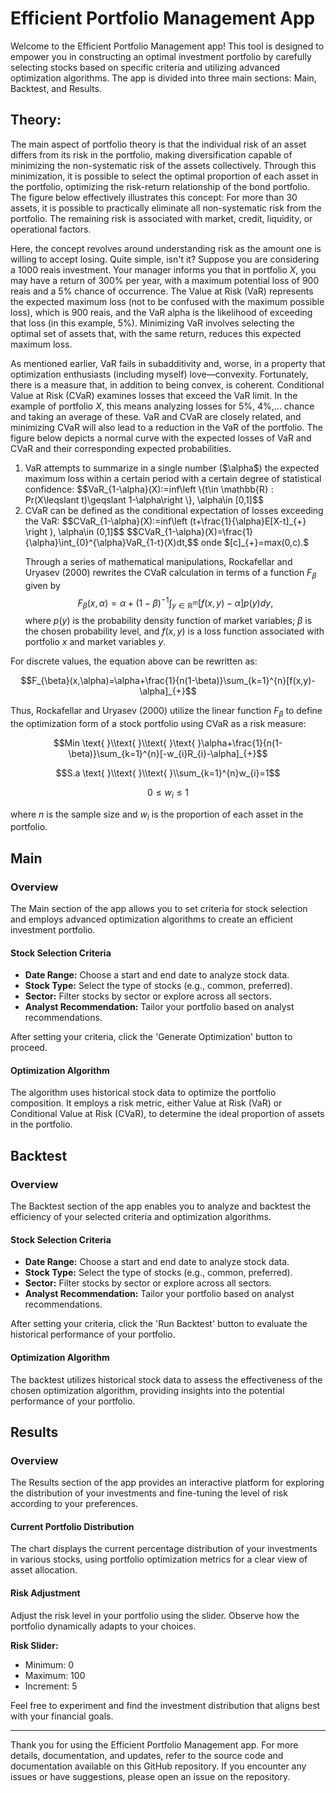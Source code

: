# Efficient Portfolio Management App

Welcome to the Efficient Portfolio Management app! This tool is designed to empower you in constructing an optimal investment portfolio by carefully selecting stocks based on specific criteria and utilizing advanced optimization algorithms. The app is divided into three main sections: Main, Backtest, and Results.
## Theory:
The main aspect of portfolio theory is that the individual risk of an asset differs from its risk in the portfolio, making diversification capable of minimizing the non-systematic risk of the assets collectively. Through this minimization, it is possible to select the optimal proportion of each asset in the portfolio, optimizing the risk-return relationship of the bond portfolio. The figure below effectively illustrates this concept: For more than 30 assets, it is possible to practically eliminate all non-systematic risk from the portfolio. The remaining risk is associated with market, credit, liquidity, or operational factors.

Here, the concept revolves around understanding risk as the amount one is willing to accept losing. Quite simple, isn't it? Suppose you are considering a $1000$ reais investment. Your manager informs you that in portfolio $X$, you may have a return of $300$% per year, with a maximum potential loss of $900$ reais and a $5$% chance of occurrence. The Value at Risk (VaR) represents the expected maximum loss (not to be confused with the maximum possible loss), which is $900$ reais, and the VaR alpha is the likelihood of exceeding that loss (in this example, $5$%). Minimizing VaR involves selecting the optimal set of assets that, with the same return, reduces this expected maximum loss.

As mentioned earlier, VaR fails in subadditivity and, worse, in a property that optimization enthusiasts (including myself) love—convexity. Fortunately, there is a measure that, in addition to being convex, is coherent. Conditional Value at Risk (CVaR) examines losses that exceed the VaR limit. In the example of portfolio $X$, this means analyzing losses for 5%, 4%,... chance and taking an average of these. VaR and CVaR are closely related, and minimizing CVaR will also lead to a reduction in the VaR of the portfolio. The figure below depicts a normal curve with the expected losses of VaR and CVaR and their corresponding expected probabilities.
<ol>
<li> VaR attempts to summarize in a single number ($\alpha$) the expected maximum loss within a certain period with a certain degree of statistical confidence: $$VaR_{1-\alpha}(X):=inf\left \{t\in \mathbb{R} : Pr(X\leqslant  t)\geqslant 1-\alpha\right \}, \alpha\in [0,1]$$ </li>
<li> CVaR can be defined as the conditional expectation of losses exceeding the VaR:
 $$CVaR_{1-\alpha}(X):=inf\left (t+\frac{1}{\alpha}E[X-t]_{+} \right ), \alpha\in (0,1]$$ $$CVaR_{1-\alpha}(X)=\frac{1}{\alpha}\int_{0}^{\alpha}VaR_{1-t}(X)dt,$$ onde $[c]_{+}=max(0,c).$

Through a series of mathematical manipulations, Rockafellar and Uryasev (2000) rewrites the CVaR calculation in terms of a function $F_{\beta}$ given by
$$F_{\beta}(x,\alpha)=\alpha+(1-\beta)^{-1}\int_{y\in \mathbb{R}^{m}}[f(x,y)-\alpha]p(y)dy,$$ 
where $p(y)$ is the probability density function of market variables; $\beta$ is the chosen probability level, and $f(x,y)$ is a loss function associated with portfolio $x$ and market variables $y$.</li>
</ol>

For discrete values, the equation above can be rewritten as:

$$F_{\beta}(x,\alpha)=\alpha+\frac{1}{n(1-\beta)}\sum_{k=1}^{n}[f(x,y)-\alpha]_{+}$$

Thus, Rockafellar and Uryasev (2000) utilize the linear function $F_{\beta}$ to define the optimization form of a stock portfolio using CVaR as a risk measure:

$$Min \text{ }\\text{ }\\text{ }\text{ }\alpha+\frac{1}{n(1-\beta)}\sum_{k=1}^{n}[-w_{i}R_{i}-\alpha]_{+}$$

$$S.a \text{ }\\text{ }\\text{ }\\sum_{k=1}^{n}w_{i}=1$$

$$\text{ }\text{ }\text{ }\text{ }\text{ } 0\leqslant w_{i}\leq 1$$

where $n$ is the sample size and $w_{i}$ is the proportion of each asset in the portfolio.

## Main

### Overview
The Main section of the app allows you to set criteria for stock selection and employs advanced optimization algorithms to create an efficient investment portfolio.

#### Stock Selection Criteria

- **Date Range:** Choose a start and end date to analyze stock data.
- **Stock Type:** Select the type of stocks (e.g., common, preferred).
- **Sector:** Filter stocks by sector or explore across all sectors.
- **Analyst Recommendation:** Tailor your portfolio based on analyst recommendations.

After setting your criteria, click the 'Generate Optimization' button to proceed.

#### Optimization Algorithm

The algorithm uses historical stock data to optimize the portfolio composition. It employs a risk metric, either Value at Risk (VaR) or Conditional Value at Risk (CVaR), to determine the ideal proportion of assets in the portfolio.

## Backtest

### Overview
The Backtest section of the app enables you to analyze and backtest the efficiency of your selected criteria and optimization algorithms.

#### Stock Selection Criteria

- **Date Range:** Choose a start and end date to analyze stock data.
- **Stock Type:** Select the type of stocks (e.g., common, preferred).
- **Sector:** Filter stocks by sector or explore across all sectors.
- **Analyst Recommendation:** Tailor your portfolio based on analyst recommendations.

After setting your criteria, click the 'Run Backtest' button to evaluate the historical performance of your portfolio.

#### Optimization Algorithm

The backtest utilizes historical stock data to assess the effectiveness of the chosen optimization algorithm, providing insights into the potential performance of your portfolio.

## Results

### Overview
The Results section of the app provides an interactive platform for exploring the distribution of your investments and fine-tuning the level of risk according to your preferences.

#### Current Portfolio Distribution

The chart displays the current percentage distribution of your investments in various stocks, using portfolio optimization metrics for a clear view of asset allocation.

#### Risk Adjustment

Adjust the risk level in your portfolio using the slider. Observe how the portfolio dynamically adapts to your choices.

**Risk Slider:**
- Minimum: 0
- Maximum: 100
- Increment: 5

Feel free to experiment and find the investment distribution that aligns best with your financial goals.

---

Thank you for using the Efficient Portfolio Management app. For more details, documentation, and updates, refer to the source code and documentation available on this GitHub repository. If you encounter any issues or have suggestions, please open an issue on the repository.